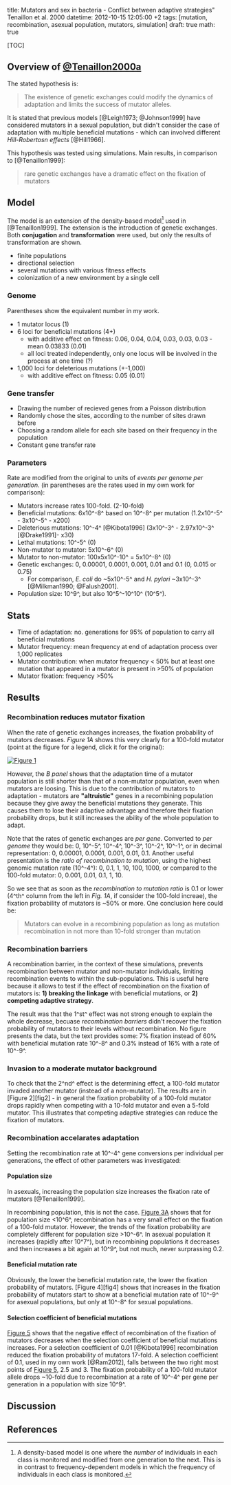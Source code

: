 title: Mutators and sex in bacteria - Conflict between adaptive strategies" Tenaillon et al. 2000
datetime: 2012-10-15 12:05:00 +2
tags: [mutation, recombination, asexual population, mutators, simulation]
draft: true
math: true

[TOC]

## Overview of [@Tenaillon2000a][Tenaillon]

The stated hypothesis is:  

> The existence of genetic exchanges could modify the dynamics of adaptation and limits the success of mutator alleles.

It is stated that previous models [@Leigh1973; @Johnson1999] have considered mutators in a sexual population, 
but didn't consider the case of adaptation with multiple beneficial mutations - which can involved different _Hill-Robertosn effects_ [@Hill1966].

This hypothesis was tested using simulations. 
Main results, in comparison to [@Tenaillon1999]:

> rare genetic exchanges have a dramatic effect on the fixation of mutators

## Model  
  
The model is an extension of the density-based model[^density-based] used in [@Tenaillon1999]. The extension is the introduction of genetic exchanges. 
Both **conjugation** and **transformation** were used, but only the results of transformation are shown.

  - finite populations
  - directional selection
  - several mutations with various fitness effects
  - colonization of a new environment by a single cell

### Genome

Parentheses show the equivalent number in my work.

  - 1 mutator locus (1)
  - 6 loci for beneficial mutations (4+)
    - with additive effect on fitness: 0.06, 0.04, 0.04, 0.03, 0.03, 0.03 - mean 0.03833 (0.01)
    - all loci treated independently, only one locus will be involved in the process at one time (?)
  - 1,000 loci for deleterious mutations (+-1,000)
    - with additive effect on fitness: 0.05 (0.01)

### Gene transfer

  - Drawing the number of recieved genes from a Poisson distribution
  - Randomly chose the sites, according to the number of sites drawn before
  - Choosing a random allele for each site based on their frequency in the population
  - Constant gene transfer rate 
  
### Parameters

Rate are modified from the original to units of *events per genome per generation*.
(in parentheses are the rates used in my own work for comparison):

  - Mutators increase rates 100-fold. (2-10-fold)
  - Beneficial mutations: 6x10^-8^ based on 10^-8^ per mutation (1.2x10^-5^ - 3x10^-5^ - x200)
  - Deleterious mutations: 10^-4^ [@Kibota1996] (3x10^-3^ - 2.97x10^-3^ [@Drake1991]- x30)
  - Lethal mutations: 10^-5^ (0)
  - Non-mutator to mutator: 5x10^-6^ (0)
  - Mutator to non-mutator: 100x5x10^-10^ = 5x10^-8^ (0)
  - Genetic exchanges: 0, 0.00001, 0.0001, 0.001, 0.01 and 0.1 (0, 0.015 or 0.75)
    - For comparison, *E. coli* do ~5x10^-5^ and *H. pylori* ~3x10^-3^ [@Milkman1990; @Falush2001].
  - Population size: 10^9^, but also 10^5^-10^10^ (10^5^).

## Stats

  - Time of adaptation: no. generations for 95% of population to carry all beneficial mutations
  - Mutator frequency: mean frequency at end of adaptation process over 1,000 replicates
  - Mutator contribution: when mutator frequency < 50% but at least one mutation that appeared in a mutator is present in >50% of population
  - Mutator fixation: frequency >50%
  
## Results

### Recombination reduces mutator fixation

When the rate of genetic exchanges increases, the fixation probability of mutators 
decreases. *Figure 1A* shows this very clearly for a 100-fold mutator 
(point at the figure for a legend, click it for the original):

[![Figure 1]](http://www.ncbi.nlm.nih.gov/pmc/articles/PMC27047/figure/F1/)

However, the *B panel* shows that the adaptation time of a mutator population
is still shorter than that of a non-mutator population, even when mutators are loosing. 
This is due to the contribution of mutators to adaptation - 
mutators are **"altruistic"** genes in a recombining population because they 
give away the beneficial mutations they generate. This causes them to lose their 
adaptive advantage and therefore their fixation probability drops, 
but it still increases the ability of the whole population to adapt.

Note that the rates of genetic exchanges are *per gene*.
Converted to *per genome* they would be: 
0, 10^-5^, 10^-4^, 10^-3^, 10^-2^, 10^-1^, 
or in decimal representation:
0, 0.00001, 0.0001, 0.001, 0.01, 0.1. 
Another useful presentation is the *ratio of recombination to mutation*, 
using the highest genomic mutation rate (10^-4^):
0, 0.1, 1, 10, 100, 1000, or compared to the 100-fold mutator:
0, 0.001, 0.01, 0.1, 1, 10.

So we see that as soon as the *recombination to mutation ratio* is 0.1 or lower 
(4^th^ column from the left in *Fig. 1A*, if consider the 100-fold increae),
the fixation probability of mutators is ~50% or more.
One conclusion here could be:

> Mutators can evolve in a recombining population as long as mutation recombination in not more than 10-fold stronger than mutation

### Recombination barriers

A recombination barrier, in the context of these simulations, 
prevents recombination between mutator and non-mutator individuals,
limiting recombination events to within the sub-populations.
This is useful here because it allows to test if the effect of recombination 
on the fixation of mutators is: **1) breaking the linkage** with beneficial mutations, 
or **2) competing adaptive strategy**. 

The result was that the 1^st^ effect was not strong enough to explain
the whole decrease, becuase *recombination barriers*
didn't recover the fixation probability of mutators to their levels 
without recombination. 
No figure presents the data, but the text provides some:
7% fixation instead of 60% with beneficial mutation rate 10^-8^ 
and 0.3% instead  of 16% with a rate of 10^-9^.

### Invasion to a moderate mutator background 

To check that the 2^nd^ effect is the determining effect, 
a 100-fold mutator invaded another mutator (instead of a non-mutator).
The results are in [Figure 2][fig2] - in general the fixation probability 
of a 100-fold mutator drops rapidly when competing with a 10-fold mutator 
and even a 5-fold mutator. This illustrates that competing adaptive strategies
can reduce the fixation of mutators. 

### Recombination accelarates adaptation

Setting the recombination rate at 10^-4^ gene conversions per individual per generations,
the effect of other parameters was investigated:
  
#### Population size
 
 In asexuals, increasing the population size increases the fixation rate of mutators [@Tenaillon1999].
 
 In recombining population, this is not the case. [Figure 3A][Figure 3] shows that for population size <10^6^,
 recombination has a very small effect on the fixation of a 100-fold mutator. However,
 the trends of the fixation probability are completely different for population size >10^-6^.
 In asexual population it increases (rapidly after 10^7^), but in recombining populations it decreases and then increases
 a bit again at 10^9^, but not much, never surprassing 0.2.
 
#### Beneficial mutation rate

Obviously, the lower the beneficial mutation rate, the lower the fixation probability of mutators.
[Figure 4][fig4] shows that increases in the fixation probability of mutators start to show at a beneficial mutation rate of 10^-9^ for asexual populations,
but only at 10^-8^ for sexual populations.

#### Selection coefficient of beneficial mutations

[Figure 5] shows that the negative effect of recombination of the fixation of mutators decreases when the selection coefficient of beneficial mutations increases.
For a selection coefficient of 0.01 [@Kibota1996]  recombination reduced the fixation probability of mutators 17-fold. 
A selection coefficient of 0.1, used in my own work [@Ram2012], falls between the 
two right most points of [Figure 5], 2.5 and 3. The fixation probability of a 
100-fold mutator allele drops ~10-fold due to recombination at a rate of 10^-4^ per gene per generation 
in a population with size 10^9^.

## Discussion
  
## References

[^density-based]: A density-based model is one where the *number* of individuals in each class is monitored and modified from one generation to the next. 
This is in contrast to frequency-dependent models in which the frequency of individuals in each class is monitored.

[Tenaillon]: http://www.ncbi.nlm.nih.gov/pmc/articles/PMC27047/

[Figure 1]: http://www.ncbi.nlm.nih.gov/pmc/articles/PMC27047/bin/pq1800633001.jpg "A) 100-fold fold mutator, population size 10^-9. B) circle - low mutation rate, square - high mutation rate, triangle - mixed population"

[Figure 2]: http://www.ncbi.nlm.nih.gov/pmc/articles/PMC27047/figure/F2/
[Figure 3]: http://www.ncbi.nlm.nih.gov/pmc/articles/PMC27047/figure/F3/
[Figure 4]: http://www.ncbi.nlm.nih.gov/pmc/articles/PMC27047/figure/F4/
[Figure 5]: http://www.ncbi.nlm.nih.gov/pmc/articles/PMC27047/figure/F5/